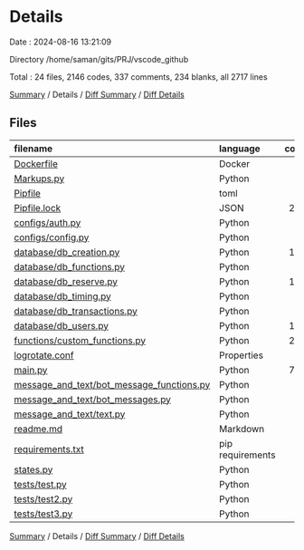 # Details

Date : 2024-08-16 13:21:09

Directory /home/saman/gits/PRJ/vscode_github

Total : 24 files,  2146 codes, 337 comments, 234 blanks, all 2717 lines

[Summary](results.md) / Details / [Diff Summary](diff.md) / [Diff Details](diff-details.md)

## Files
| filename | language | code | comment | blank | total |
| :--- | :--- | ---: | ---: | ---: | ---: |
| [Dockerfile](/Dockerfile) | Docker | 9 | 7 | 6 | 22 |
| [Markups.py](/Markups.py) | Python | 29 | 4 | 2 | 35 |
| [Pipfile](/Pipfile) | toml | 11 | 0 | 4 | 15 |
| [Pipfile.lock](/Pipfile.lock) | JSON | 206 | 0 | 1 | 207 |
| [configs/auth.py](/configs/auth.py) | Python | 12 | 3 | 1 | 16 |
| [configs/config.py](/configs/config.py) | Python | 34 | 14 | 2 | 50 |
| [database/db_creation.py](/database/db_creation.py) | Python | 149 | 11 | 5 | 165 |
| [database/db_functions.py](/database/db_functions.py) | Python | 70 | 4 | 13 | 87 |
| [database/db_reserve.py](/database/db_reserve.py) | Python | 111 | 23 | 2 | 136 |
| [database/db_timing.py](/database/db_timing.py) | Python | 68 | 6 | 0 | 74 |
| [database/db_transactions.py](/database/db_transactions.py) | Python | 76 | 8 | 4 | 88 |
| [database/db_users.py](/database/db_users.py) | Python | 173 | 18 | 4 | 195 |
| [functions/custom_functions.py](/functions/custom_functions.py) | Python | 273 | 50 | 61 | 384 |
| [logrotate.conf](/logrotate.conf) | Properties | 12 | 1 | 1 | 14 |
| [main.py](/main.py) | Python | 740 | 127 | 88 | 955 |
| [message_and_text/bot_message_functions.py](/message_and_text/bot_message_functions.py) | Python | 21 | 2 | 4 | 27 |
| [message_and_text/bot_messages.py](/message_and_text/bot_messages.py) | Python | 17 | 6 | 1 | 24 |
| [message_and_text/text.py](/message_and_text/text.py) | Python | 52 | 5 | 13 | 70 |
| [readme.md](/readme.md) | Markdown | 9 | 0 | 0 | 9 |
| [requirements.txt](/requirements.txt) | pip requirements | 5 | 0 | 0 | 5 |
| [states.py](/states.py) | Python | 18 | 0 | 4 | 22 |
| [tests/test.py](/tests/test.py) | Python | 29 | 44 | 13 | 86 |
| [tests/test2.py](/tests/test2.py) | Python | 15 | 4 | 2 | 21 |
| [tests/test3.py](/tests/test3.py) | Python | 7 | 0 | 3 | 10 |

[Summary](results.md) / Details / [Diff Summary](diff.md) / [Diff Details](diff-details.md)